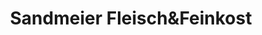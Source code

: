 ---
title: "Sandmeier Fleisch&Feinkost"
url: /koelliken/sandmeier-fleischundfeinkost/
shop: Metzgerei
---